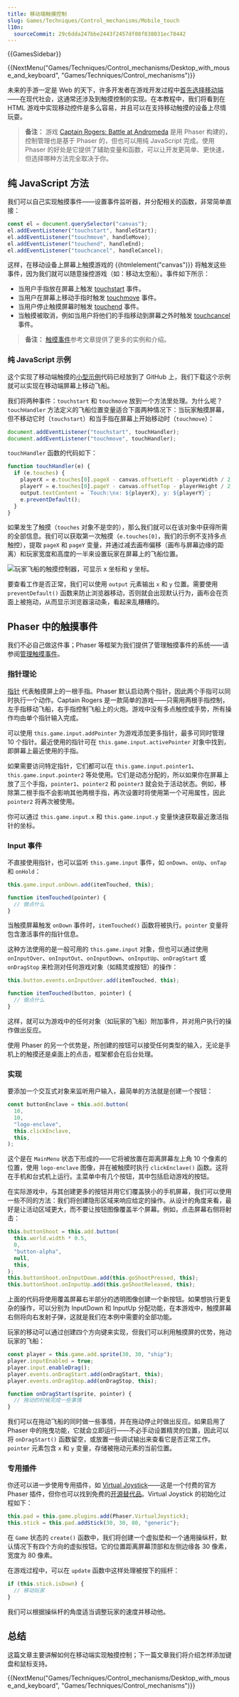 ```yaml
---
title: 移动端触摸控制
slug: Games/Techniques/Control_mechanisms/Mobile_touch
l10n:
  sourceCommit: 29c6dda247bbe2443f2457df08f838031ec78442
---
```


{{GamesSidebar}}

{{NextMenu("Games/Techniques/Control_mechanisms/Desktop_with_mouse_and_keyboard", "Games/Techniques/Control_mechanisms")}}

未来的手游一定是 Web 的天下，许多开发者在游戏开发过程中[首先选择移动端](/zh-CN/docs/Glossary/Mobile_First)——在现代社会，这通常还涉及到触摸控制的实现。在本教程中，我们将看到在 HTML 游戏中实现移动控件是多么容易，并且可以在支持移动触摸的设备上尽情玩耍。

> **备注：** 游戏 [Captain Rogers: Battle at Andromeda](https://rogers2.enclavegames.com/demo/) 是用 Phaser 构建的，控制管理也是基于 Phaser 的，但也可以用纯 JavaScript 完成。使用 Phaser 的好处是它提供了辅助变量和函数，可以让开发更简单、更快速，但选择哪种方法完全取决于你。

## 纯 JavaScript 方法

我们可以自己实现触摸事件——设置事件监听器，并分配相关的函数，非常简单直接：

```js
const el = document.querySelector("canvas");
el.addEventListener("touchstart", handleStart);
el.addEventListener("touchmove", handleMove);
el.addEventListener("touchend", handleEnd);
el.addEventListener("touchcancel", handleCancel);
```

这样，在移动设备上屏幕上触摸游戏的 {{htmlelement("canvas")}} 将触发这些事件，因为我们就可以随意操控游戏（如：移动太空船）。事件如下所示：

- 当用户手指放在屏幕上触发 [touchstart](/zh-CN/docs/Web/API/Element/touchstart_event) 事件。
- 当用户在屏幕上移动手指时触发 [touchmove](/zh-CN/docs/Web/API/Element/touchmove_event) 事件。
- 当用户停止触摸屏幕时触发 [touchend](/zh-CN/docs/Web/API/Element/touchend_event) 事件。
- 当触摸被取消，例如当用户将他们的手指移动到屏幕之外时触发 [touchcancel](/zh-CN/docs/Web/API/Element/touchcancel_event) 事件。

> **备注：** [触摸事件](/zh-CN/docs/Web/API/Touch_events)参考文章提供了更多的实例和介绍。

### 纯 JavaScript 示例

这个实现了移动端触摸的[小型示例](https://github.com/end3r/JavaScript-Game-Controls/)代码已经放到了 GitHub 上，我们下载这个示例就可以实现在移动端屏幕上移动飞船。

我们将两种事件：`touchstart` 和 `touchmove` 放到一个方法里处理。为什么呢？ `touchHandler` 方法定义的飞船位置变量适合下面两种情况下：当玩家触摸屏幕，但不移动它时（`touchstart`）和当手指在屏幕上开始移动时（`touchmove`）：

```js
document.addEventListener("touchstart", touchHandler);
document.addEventListener("touchmove", touchHandler);
```

`touchHandler` 函数的代码如下：

```js
function touchHandler(e) {
  if (e.touches) {
    playerX = e.touches[0].pageX - canvas.offsetLeft - playerWidth / 2;
    playerY = e.touches[0].pageY - canvas.offsetTop - playerHeight / 2;
    output.textContent = `Touch:\nx: ${playerX}, y: ${playerY}`;
    e.preventDefault();
  }
}
```

如果发生了触摸（`touches` 对象不是空的），那么我们就可以在该对象中获得所需的全部信息。我们可以获取第一次触摸（`e.touches[0]`，我们的示例不支持多点触控），提取 `pageX` 和 `pageY` 变量，并通过减去画布偏移（画布与屏幕边缘的距离）和玩家宽度和高度的一半来设置玩家在屏幕上的飞船位置。

![玩家飞船的触摸控制器，可显示 x 坐标和 y 坐标。](controls-touch.png)

要查看工作是否正常，我们可以使用 `output` 元素输出 `x` 和 `y` 位置。需要使用 `preventDefault()` 函数来防止浏览器移动，否则就会出现默认行为，画布会在页面上被拖动，从而显示浏览器滚动条，看起来乱糟糟的。

## Phaser 中的触摸事件

我们不必自己做这件事；Phaser 等框架为我们提供了管理触摸事件的系统——请参阅[管理触摸事件](https://phaser.io/docs/2.6.1/Phaser.Touch.html)。

### 指针理论

[指针](https://phaser.io/docs/2.6.1/Phaser.Pointer.html) 代表触摸屏上的一根手指。Phaser 默认启动两个指针，因此两个手指可以同时执行一个动作。Captain Rogers 是一款简单的游戏——只需用两根手指控制，左手指移动飞船，右手指控制飞船上的火炮。游戏中没有多点触控或手势，所有操作均由单个指针输入完成。

可以使用 `this.game.input.addPointer` 为游戏添加更多指针，最多可同时管理 10 个指针。最近使用的指针可在 `this.game.input.activePointer` 对象中找到，即屏幕上最近使用的手指。

如果需要访问特定指针，它们都可以在 `this.game.input.pointer1`、`this.game.input.pointer2` 等处使用。它们是动态分配的，所以如果你在屏幕上放了三个手指，`pointer1`、`pointer2` 和 `pointer3` 就会处于活动状态。例如，移除第二根手指不会影响其他两根手指，再次设置时将使用第一个可用属性，因此 `pointer2` 将再次被使用。

你可以通过 `this.game.input.x` 和 `this.game.input.y` 变量快速获取最近激活指针的坐标。

### Input 事件

不直接使用指针，也可以监听 `this.game.input` 事件，如 `onDown`、`onUp`、`onTap` 和 `onHold`：

```js
this.game.input.onDown.add(itemTouched, this);

function itemTouched(pointer) {
  // 做点什么
}
```

当触摸屏幕触发 `onDown` 事件时，`itemTouched()` 函数将被执行。`pointer` 变量将包含激活事件的指针信息。

这种方法使用的是一般可用的 `this.game.input` 对象，但也可以通过使用 `onInputOver`、`onInputOut`、`onInputDown`、`onInputUp`、`onDragStart` 或 `onDragStop` 来检测对任何游戏对象（如精灵或按钮）的操作：

```js
this.button.events.onInputOver.add(itemTouched, this);

function itemTouched(button, pointer) {
  // 做点什么
}
```

这样，就可以为游戏中的任何对象（如玩家的飞船）附加事件，并对用户执行的操作做出反应。

使用 Phaser 的另一个优势是，所创建的按钮可以接受任何类型的输入，无论是手机上的触摸还是桌面上的点击，框架都会在后台处理。

### 实现

要添加一个交互式对象来监听用户输入，最简单的方法就是创建一个按钮：

```js
const buttonEnclave = this.add.button(
  10,
  10,
  "logo-enclave",
  this.clickEnclave,
  this,
);
```

这个是在 `MainMenu` 状态下形成的——它将被放置在距离屏幕左上角 10 个像素的位置，使用 `logo-enclave` 图像，并在被触摸时执行 `clickEnclave()` 函数。这将在手机和台式机上运行。主菜单中有几个按钮，其中包括启动游戏的按钮。

在实际游戏中，与其创建更多的按钮并用它们覆盖狭小的手机屏幕，我们可以使用一些不同的方法：我们将创建隐形区域来响应给定的操作。从设计的角度来看，最好是让活动区域更大，而不要让按钮图像覆盖半个屏幕。例如，点击屏幕右侧将射击：

```js
this.buttonShoot = this.add.button(
  this.world.width * 0.5,
  0,
  "button-alpha",
  null,
  this,
);
this.buttonShoot.onInputDown.add(this.goShootPressed, this);
this.buttonShoot.onInputUp.add(this.goShootReleased, this);
```

上面的代码将使用覆盖屏幕右半部分的透明图像创建一个新按钮。如果想执行更复杂的操作，可以分别为 InputDown 和 InputUp 分配功能，在本游戏中，触摸屏幕右侧将向右发射子弹，这就是我们在本例中需要的全部功能。

玩家的移动可以通过创建四个方向键来实现，但我们可以利用触摸屏的优势，拖动玩家的飞船：

```js
const player = this.game.add.sprite(30, 30, "ship");
player.inputEnabled = true;
player.input.enableDrag();
player.events.onDragStart.add(onDragStart, this);
player.events.onDragStop.add(onDragStop, this);

function onDragStart(sprite, pointer) {
  // 拖动的时候完成一些事情
}
```

我们可以在拖动飞船的同时做一些事情，并在拖动停止时做出反应。如果启用了 Phaser 中的拖曳功能，它就会立即运行——不必手动设置精灵的位置，因此可以将 `onDragStart()` 函数留空，或放置一些调试输出来查看它是否正常工作。`pointer` 元素包含 `x` 和 `y` 变量，存储被拖动元素的当前位置。

### 专用插件

你还可以进一步使用专用插件，如 [Virtual Joystick](https://phaser.io/shop/plugins/virtualjoystick)——这是一个付费的官方 Phaser 插件，但你也可以找到免费的[开源替代品](https://github.com/Gamegur-us/phaser-touch-control-plugin)。Virtual Joystick 的初始化过程如下：

```js
this.pad = this.game.plugins.add(Phaser.VirtualJoystick);
this.stick = this.pad.addStick(30, 30, 80, "generic");
```

在 `Game` 状态的 `create()` 函数中，我们将创建一个虚拟垫和一个通用操纵杆，默认情况下有四个方向的虚拟按钮。它的位置距离屏幕顶部和左侧边缘各 30 像素，宽度为 80 像素。

在游戏过程中，可以在 `update` 函数中这样处理被按下的摇杆：

```js
if (this.stick.isDown) {
  // 移动玩家
}
```

我们可以根据操纵杆的角度适当调整玩家的速度并移动他。

## 总结

这篇文章主要讲解如何在移动端实现触摸控制；下一篇文章我们将介绍怎样添加键盘和鼠标支持。

{{NextMenu("Games/Techniques/Control_mechanisms/Desktop_with_mouse_and_keyboard", "Games/Techniques/Control_mechanisms")}}

